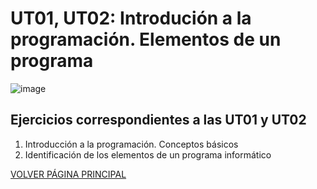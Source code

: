 # UT01, UT02: Introdución a la programación. Elementos de un programa

![image](https://github.com/profeMelola/Programacion-01-2023-24-/assets/91023374/d809c458-9e05-4476-8af3-3ee47a921013)

## Ejercicios correspondientes a las UT01 y UT02

1. Introducción a la programación. Conceptos básicos
2. Identificación de los elementos de un programa informático

[VOLVER PÁGINA PRINCIPAL](https://github.com/profeMelola/Programacion-00-2023-24)
